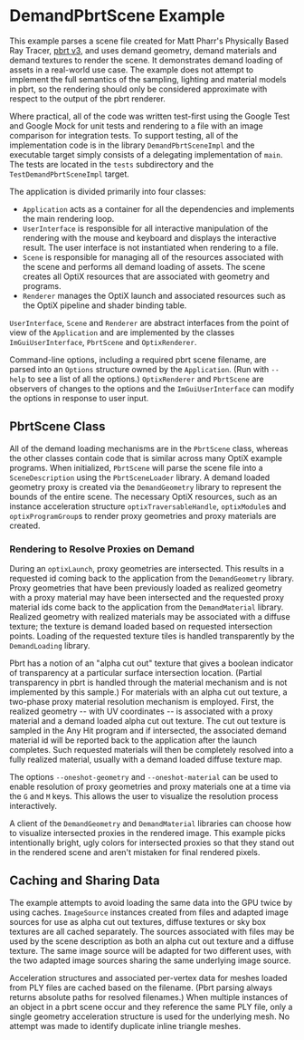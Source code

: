 # DemandPbrtScene Example

This example parses a scene file created for Matt Pharr's Physically Based Ray Tracer,
[pbrt v3](https://github.com/mmp/pbrt-v3), and uses demand geometry, demand materials
and demand textures to render the scene.  It demonstrates demand loading of assets in
a real-world use case.  The example does not attempt to implement the full semantics
of the sampling, lighting and material models in pbrt, so the rendering should only
be considered approximate with respect to the output of the pbrt renderer.

Where practical, all of the code was written test-first using the Google Test and
Google Mock for unit tests and rendering to a file with an image comparison for integration
tests.  To support testing, all of the implementation code is in the library
`DemandPbrtSceneImpl` and the executable target simply consists of a delegating
implementation of `main`.  The tests are located in the `tests` subdirectory and
the `TestDemandPbrtSceneImpl` target.

The application is divided primarily into four classes:

- `Application` acts as a container for all the dependencies and implements the main
  rendering loop.
- `UserInterface` is responsible for all interactive manipulation of the rendering with
  the mouse and keyboard and displays the interactive result.  The user interface is not
  instantiated when rendering to a file.
- `Scene` is responsible for managing all of the resources associated with the scene and
  performs all demand loading of assets.  The scene creates all OptiX resources that are
  associated with geometry and programs.
- `Renderer` manages the OptiX launch and associated resources such as the OptiX pipeline
  and shader binding table.

`UserInterface`, `Scene` and `Renderer` are abstract interfaces from the point of view of
the `Application` and are implemented by the classes `ImGuiUserInterface`, `PbrtScene` and
`OptixRenderer`.

Command-line options, including a required pbrt scene filename, are parsed into an `Options`
structure owned by the `Application`.  (Run with `--help` to see a list of all the options.)
`OptixRenderer` and `PbrtScene` are observers of changes to the options and the
`ImGuiUserInterface` can modify the options in response to user input.

## PbrtScene Class

All of the demand loading mechanisms are in the `PbrtScene` class, whereas the other classes
contain code that is similar across many OptiX example programs.  When initialized, `PbrtScene`
will parse the scene file into a `SceneDescription` using the `PbrtSceneLoader` library.
A demand loaded geometry proxy is created via the `DemandGeometry` library to represent the
bounds of the entire scene.  The necessary OptiX resources, such as an instance acceleration
structure `optixTraversableHandle`, `optixModule`s and `optixProgramGroup`s to render proxy
geometries and proxy materials are created.

### Rendering to Resolve Proxies on Demand

During an `optixLaunch`, proxy geometries are intersected.  This results in a requested id
coming back to the application from the `DemandGeometry` library.  Proxy geometries that have
been previously loaded as realized geometry with a proxy material may have been intersected and
the requested proxy material ids come back to the application from the `DemandMaterial` library.
Realized geometry with realized materials may be associated with a diffuse texture; the
texture is demand loaded based on requested intersection points.  Loading of the requested
texture tiles is handled transparently by the `DemandLoading` library.

Pbrt has a notion of an "alpha cut out" texture that gives a boolean indicator of transparency
at a particular surface intersection location.  (Partial transparency in pbrt is handled
through the material mechanism and is not implemented by this sample.)  For materials with
an alpha cut out texture, a two-phase proxy material resolution mechanism is employed.  First,
the realized geometry -- with UV coordinates -- is associated with a proxy material and a
demand loaded alpha cut out texture.  The cut out texture is sampled in the Any Hit program
and if intersected, the associated demand material id will be reported back to the application
after the launch completes.  Such requested materials will then be completely resolved into
a fully realized material, usually with a demand loaded diffuse texture map.

The options `--oneshot-geometry` and `--oneshot-material` can be used to enable resolution
of proxy geometries and proxy materials one at a time via the `G` and `M` keys.  This allows
the user to visualize the resolution process interactively.

A client of the `DemandGeometry` and `DemandMaterial` libraries can choose how to visualize
intersected proxies in the rendered image.  This example picks intentionally bright, ugly
colors for intersected proxies so that they stand out in the rendered scene and aren't mistaken
for final rendered pixels.

## Caching and Sharing Data

The example attempts to avoid loading the same data into the GPU twice by using caches.
`ImageSource` instances created from files and adapted image sources for use as alpha cut out
textures, diffuse textures or sky box textures are all cached separately.  The sources
associated with files may be used by the scene description as both an alpha cut out texture
and a diffuse texture.  The same image source will be adapted for two different uses, with
the two adapted image sources sharing the same underlying image source.

Acceleration structures and associated per-vertex data for meshes loaded from PLY files are
cached based on the filename.  (Pbrt parsing always returns absolute paths for resolved
filenames.)  When multiple instances of an object in a pbrt scene occur and they reference
the same PLY file, only a single geometry acceleration structure is used for the underlying
mesh.  No attempt was made to identify duplicate inline triangle meshes.
